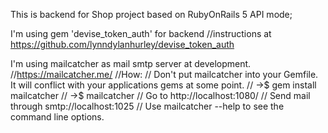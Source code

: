 This is backend for Shop project based on RubyOnRails 5 API mode;

I'm using gem 'devise_token_auth' for backend
//instructions at https://github.com/lynndylanhurley/devise_token_auth

I'm using mailcatcher as mail smtp server at development.
//https://mailcatcher.me/
//How:
//  Don't put mailcatcher into your Gemfile. It will conflict with your applications gems at some point.
//  ->$ gem install mailcatcher
//  ->$ mailcatcher
//  Go to http://localhost:1080/
//  Send mail through smtp://localhost:1025
//  Use mailcatcher --help to see the command line options.
